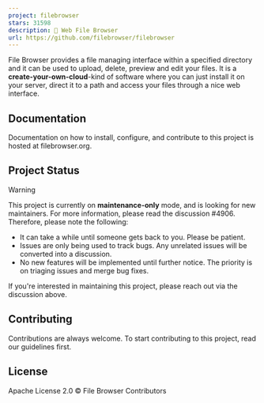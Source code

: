 ```yaml
---
project: filebrowser
stars: 31598
description: 📂 Web File Browser
url: https://github.com/filebrowser/filebrowser
---
```


File Browser provides a file managing interface within a specified directory and it can be used to upload, delete, preview and edit your files. It is a **create-your-own-cloud**\-kind of software where you can just install it on your server, direct it to a path and access your files through a nice web interface.

Documentation
-------------

Documentation on how to install, configure, and contribute to this project is hosted at filebrowser.org.

Project Status
--------------

Warning

This project is currently on **maintenance-only** mode, and is looking for new maintainers. For more information, please read the discussion #4906. Therefore, please note the following:

-   It can take a while until someone gets back to you. Please be patient.
-   Issues are only being used to track bugs. Any unrelated issues will be converted into a discussion.
-   No new features will be implemented until further notice. The priority is on triaging issues and merge bug fixes.

If you're interested in maintaining this project, please reach out via the discussion above.

Contributing
------------

Contributions are always welcome. To start contributing to this project, read our guidelines first.

License
-------

Apache License 2.0 © File Browser Contributors
